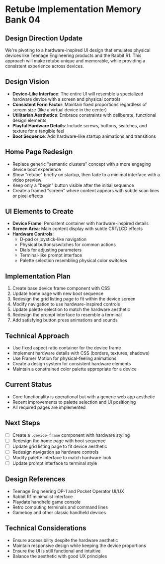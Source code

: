 # Retube Implementation Memory Bank 04

## Design Direction Update
We're pivoting to a hardware-inspired UI design that emulates physical devices like Teenage Engineering products and the Rabbit R1. This approach will make retube unique and memorable, while providing a consistent experience across devices.

## Design Vision
- **Device-Like Interface**: The entire UI will resemble a specialized hardware device with a screen and physical controls
- **Consistent Form Factor**: Maintain fixed proportions regardless of screen size (like a virtual device in the center)
- **Utilitarian Aesthetics**: Embrace constraints with deliberate, functional design elements
- **Playful Hardware Details**: Include screws, buttons, switches, and texture for a tangible feel
- **Boot Sequence**: Add hardware-like startup animations and transitions

## Home Page Redesign
- Replace generic "semantic clusters" concept with a more engaging device boot experience
- Show "retube" briefly on startup, then fade to a minimal interface with a video preview
- Keep only a "begin" button visible after the initial sequence
- Create a framed "screen" where content appears with subtle scan lines or pixel effects

## UI Elements to Create
- **Device Frame**: Persistent container with hardware-inspired details
- **Screen Area**: Main content display with subtle CRT/LCD effects
- **Hardware Controls**:
  - D-pad or joystick-like navigation
  - Physical buttons/switches for common actions
  - Dials for adjusting parameters
  - Terminal-like prompt interface
  - Palette selection resembling physical color switches

## Implementation Plan
1. Create base device frame component with CSS
2. Update home page with new boot sequence
3. Redesign the grid listing page to fit within the device screen
4. Modify navigation to use hardware-inspired controls
5. Update palette selection to match the hardware aesthetic
6. Redesign the prompt interface to resemble a terminal
7. Add satisfying button press animations and sounds

## Technical Approach
- Use fixed aspect ratio container for the device frame
- Implement hardware details with CSS (borders, textures, shadows)
- Use Framer Motion for physical-feeling animations
- Create a design system for consistent hardware elements
- Maintain a constrained color palette appropriate for a device

## Current Status
- Core functionality is operational but with a generic web app aesthetic
- Recent improvements to palette selection and UI positioning
- All required pages are implemented

## Next Steps
- [ ] Create a `.device-frame` component with hardware styling
- [ ] Redesign the home page with boot sequence
- [ ] Update grid listing page to fit device aesthetic
- [ ] Redesign navigation as hardware controls
- [ ] Modify palette interface to match hardware look
- [ ] Update prompt interface to terminal style

## Design References
- Teenage Engineering OP-1 and Pocket Operator UI/UX
- Rabbit R1 minimalist interface
- Playdate handheld game console
- Retro computing terminals and command lines
- Gameboy and other classic handheld devices

## Technical Considerations
- Ensure accessibility despite the hardware aesthetic
- Maintain responsive design while keeping the device proportions
- Ensure the UI is still functional and intuitive
- Balance the aesthetic with good UX principles 